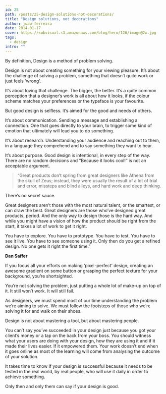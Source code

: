 ```yaml
---
id: 25
path: /posts/25-design-solutions-not-decorations/
title: "Design solutions, not decorations"
author: joao-ferreira
date: 2014-01-17
cover: https://subvisual.s3.amazonaws.com/blog/hero/126/image@2x.jpg
tags:
  - design
intro: ""
---
```



By definition, Design is a method of problem solving.

Design is not about creating something for your viewing pleasure. It’s about the challenge of solving a problem, something that doesn’t quite work or just feels ‘wrong’.

It’s about loving that challenge. The bigger, the better. It’s a quite common perception that a designer’s work is all about how it looks, if the colour scheme matches your preferences or the typeface is your favourite.

But good design is selfless. It’s aimed for the good and needs of others.

It’s about communication. Sending a message and establishing a connection. One that goes directly to your brain, to trigger some kind of emotion that ultimately will lead you to do something.

It’s about research. Understanding your audience and reaching out to them, in a language they comprehend and to say something they want to hear.

It’s about purpose. Good design is intentional, in every step of the way. There are no random decisions and “Because it looks cool!” is not an acceptable argument.

>“Great products don’t spring from great designers like Athena from the skull of Zeus; instead, they were usually the result of a lot of trial and error, missteps and blind alleys, and hard work and deep thinking.
>
 There’s no secret sauce. 
>
Great designers aren’t those with the most natural talent, or the smartest, or can draw the best. Great designers are those who’ve designed great products, period. And the only way to design those is the hard way. And while you might have a vision of how the product should be right from the start, it takes a lot of work to get it right. 
>
You have to explore. You have to prototype. You have to test. You have to see it live. You have to see someone using it. Only then do you get a refined design. No one gets it right the first time.”

**Dan Saffer**

<p>
If you focus all your efforts on making ‘pixel-perfect’ design, creating an awesome gradient on some button or grasping the perfect texture for your background, you’re shortsighted.

You’re not solving the problem, just putting a whole lot of make-up on top of it. It still won’t work. It will still fail.

As designers, we must spend most of our time understanding the problem we’re aiming to solve. We must follow the footsteps of those who we’re solving it for and walk on their shoes.

Design is not about mastering a tool, but about mastering people.

You can’t say you’ve succeeded in your design just because you got your client’s money or a tap on the back from your boss. You should witness what your users are doing with your design, how they are using it and if it made their lives easier. If it empowered them. Your work doesn’t end when it goes online as most of the learning will come from analysing the outcome of your solution.

It takes time to know if your design is successful because it needs to be tested in the real world, by real people, who will use it daily in order to achieve something.

Only then and only them can say if your design is good.
